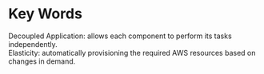 # Key Words 

Decoupled Application: allows each component to perform its tasks independently. 
<br>
Elasticity: automatically provisioning the required AWS resources based on changes in demand. 